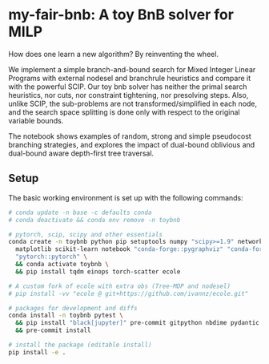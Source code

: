 # my-fair-bnb: A toy BnB solver for MILP

How does one learn a new algorithm? By reinventing the wheel.

We implement a simple branch-and-bound search for Mixed Integer Linear Programs with external nodesel and branchrule heuristics and compare it with the powerful SCIP. Our toy bnb solver has neither the primal search heuristics, nor cuts, nor constraint tightening, nor presolving steps. Also, unlike SCIP, the sub-problems are not transformed/simplified in each node, and the search space splitting is done only with respect to the original variable bounds.

The notebook shows examples of random, strong and simple pseudocost branching strategies, and explores the impact of dual-bound oblivious and dual-bound aware depth-first tree traversal.

## Setup

The basic working environment is set up with the following commands:

```bash
# conda update -n base -c defaults conda
# conda deactivate && conda env remove -n toybnb

# pytorch, scip, scipy and other essentials
conda create -n toybnb python pip setuptools numpy "scipy>=1.9" networkx \
  matplotlib scikit-learn notebook "conda-forge::pygraphviz" "conda-forge::pyscipopt" \
  "pytorch::pytorch" \
  && conda activate toybnb \
  && pip install tqdm einops torch-scatter ecole

# A custom fork of ecole with extra obs (Tree-MDP and nodesel)
# pip install -vv "ecole @ git+https://github.com/ivannz/ecole.git"

# packages for development and diffs
conda install -n toybnb pytest \
  && pip install "black[jupyter]" pre-commit gitpython nbdime pydantic \
  && pre-commit install

# install the package (editable install)
pip install -e .
```
